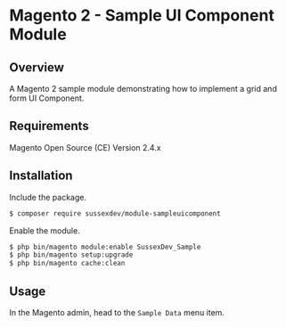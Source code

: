 # Magento 2 - Sample UI Component Module

## Overview

A Magento 2 sample module demonstrating how to implement a grid and form UI Component.

## Requirements

Magento Open Source (CE) Version 2.4.x

## Installation

Include the package.

```bash
$ composer require sussexdev/module-sampleuicomponent
```

Enable the module.

```bash
$ php bin/magento module:enable SussexDev_Sample
$ php bin/magento setup:upgrade
$ php bin/magento cache:clean
```

## Usage

In the Magento admin, head to the ```Sample Data``` menu item.
